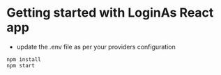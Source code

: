 # Getting started with LoginAs React app

- update the .env file as per your providers configuration
```
npm install
npm start
```
